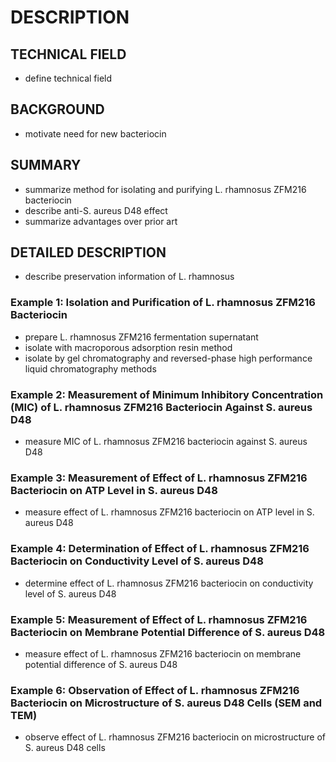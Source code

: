 # DESCRIPTION

## TECHNICAL FIELD

- define technical field

## BACKGROUND

- motivate need for new bacteriocin

## SUMMARY

- summarize method for isolating and purifying L. rhamnosus ZFM216 bacteriocin
- describe anti-S. aureus D48 effect
- summarize advantages over prior art

## DETAILED DESCRIPTION

- describe preservation information of L. rhamnosus

### Example 1: Isolation and Purification of L. rhamnosus ZFM216 Bacteriocin

- prepare L. rhamnosus ZFM216 fermentation supernatant
- isolate with macroporous adsorption resin method
- isolate by gel chromatography and reversed-phase high performance liquid chromatography methods

### Example 2: Measurement of Minimum Inhibitory Concentration (MIC) of L. rhamnosus ZFM216 Bacteriocin Against S. aureus D48

- measure MIC of L. rhamnosus ZFM216 bacteriocin against S. aureus D48

### Example 3: Measurement of Effect of L. rhamnosus ZFM216 Bacteriocin on ATP Level in S. aureus D48

- measure effect of L. rhamnosus ZFM216 bacteriocin on ATP level in S. aureus D48

### Example 4: Determination of Effect of L. rhamnosus ZFM216 Bacteriocin on Conductivity Level of S. aureus D48

- determine effect of L. rhamnosus ZFM216 bacteriocin on conductivity level of S. aureus D48

### Example 5: Measurement of Effect of L. rhamnosus ZFM216 Bacteriocin on Membrane Potential Difference of S. aureus D48

- measure effect of L. rhamnosus ZFM216 bacteriocin on membrane potential difference of S. aureus D48

### Example 6: Observation of Effect of L. rhamnosus ZFM216 Bacteriocin on Microstructure of S. aureus D48 Cells (SEM and TEM)

- observe effect of L. rhamnosus ZFM216 bacteriocin on microstructure of S. aureus D48 cells

